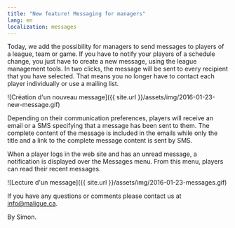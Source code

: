 ```yaml
---
title: "New feature! Messaging for managers"
lang: en
localization: messages
---
```

Today, we add the possibility for managers to send messages to players of a league, team or game. If you have to notify your players of a schedule change, you just have to create a new message, using the league management tools. In two clicks, the message will be sent to every recipient that you have selected. That means you no longer have to contact each player individually or use a mailing list.

![Création d'un nouveau message]({{ site.url }}/assets/img/2016-01-23-new-message.gif)

Depending on their communication preferences, players will receive an email or a SMS specifying that a message has been sent to them. The complete content of the message is included in the emails while only the title and a link to the complete message content is sent by SMS.

When a player logs in the web site and has an unread message, a notification is displayed over the Messages menu. From this menu, players can read their recent messages.

![Lecture d'un message]({{ site.url }}/assets/img/2016-01-23-messages.gif)

If you have any questions or comments please contact us at [info@maligue.ca](mailto:info@maligue.ca).

By Simon.